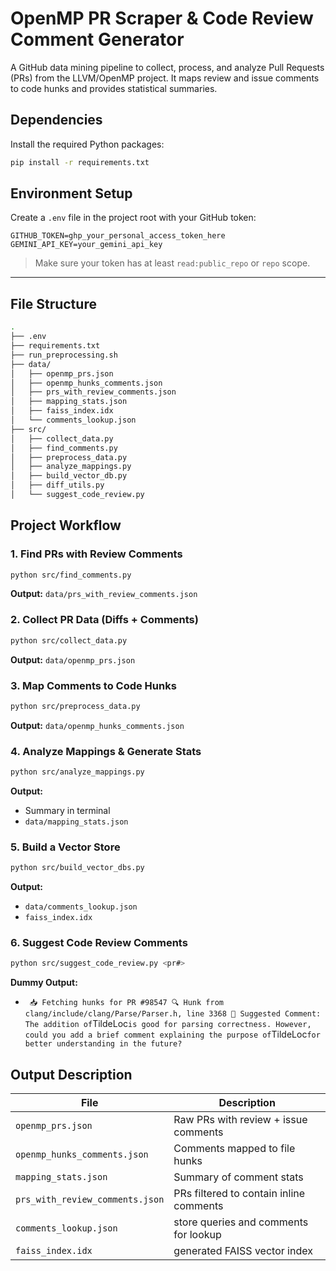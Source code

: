 # OpenMP PR Scraper & Code Review Comment Generator

A GitHub data mining pipeline to collect, process, and analyze Pull Requests (PRs) from the LLVM/OpenMP project. It maps review and issue comments to code hunks and provides statistical summaries.


## Dependencies

Install the required Python packages:

```bash
pip install -r requirements.txt
```

## Environment Setup

Create a `.env` file in the project root with your GitHub token:

```env
GITHUB_TOKEN=ghp_your_personal_access_token_here
GEMINI_API_KEY=your_gemini_api_key
```

> Make sure your token has at least `read:public_repo` or `repo` scope.

---

## File Structure

```bash
.
├── .env
├── requirements.txt
├── run_preprocessing.sh
├── data/
│   ├── openmp_prs.json
│   ├── openmp_hunks_comments.json
│   ├── prs_with_review_comments.json
│   ├── mapping_stats.json
│   ├── faiss_index.idx
│   └── comments_lookup.json
├── src/
│   ├── collect_data.py
│   ├── find_comments.py
│   ├── preprocess_data.py
│   ├── analyze_mappings.py
│   ├── build_vector_db.py
│   ├── diff_utils.py
│   └── suggest_code_review.py

```

## Project Workflow

### 1. Find PRs with Review Comments

```bash
python src/find_comments.py
```

**Output:** `data/prs_with_review_comments.json`


### 2. Collect PR Data (Diffs + Comments)

```bash
python src/collect_data.py
```

**Output:** `data/openmp_prs.json`


### 3. Map Comments to Code Hunks

```bash
python src/preprocess_data.py
```

**Output:** `data/openmp_hunks_comments.json`


### 4. Analyze Mappings & Generate Stats

```bash
python src/analyze_mappings.py
```

**Output:**

* Summary in terminal
* `data/mapping_stats.json`


### 5. Build a Vector Store

```bash
python src/build_vector_dbs.py
```

**Output:**

* `data/comments_lookup.json`
* `faiss_index.idx`


### 6. Suggest Code Review Comments

```bash
python src/suggest_code_review.py <pr#>
```

**Dummy Output:**

* ` 
📥 Fetching hunks for PR #98547
🔍 Hunk from clang/include/clang/Parse/Parser.h, line 3368
💬 Suggested Comment:
The addition of `TildeLoc` is good for parsing correctness. However, could you add a brief comment explaining the purpose of `TildeLoc` for better understanding in the future?
  `


## Output Description

| File                            | Description                             |
| ------------------------------- | --------------------------------------- |
| `openmp_prs.json`               | Raw PRs with review + issue comments    |
| `openmp_hunks_comments.json`    | Comments mapped to file hunks           |
| `mapping_stats.json`            | Summary of comment stats                |
| `prs_with_review_comments.json` | PRs filtered to contain inline comments |
| `comments_lookup.json`          | store queries and comments for lookup   |
| `faiss_index.idx`               | generated FAISS vector index            |
